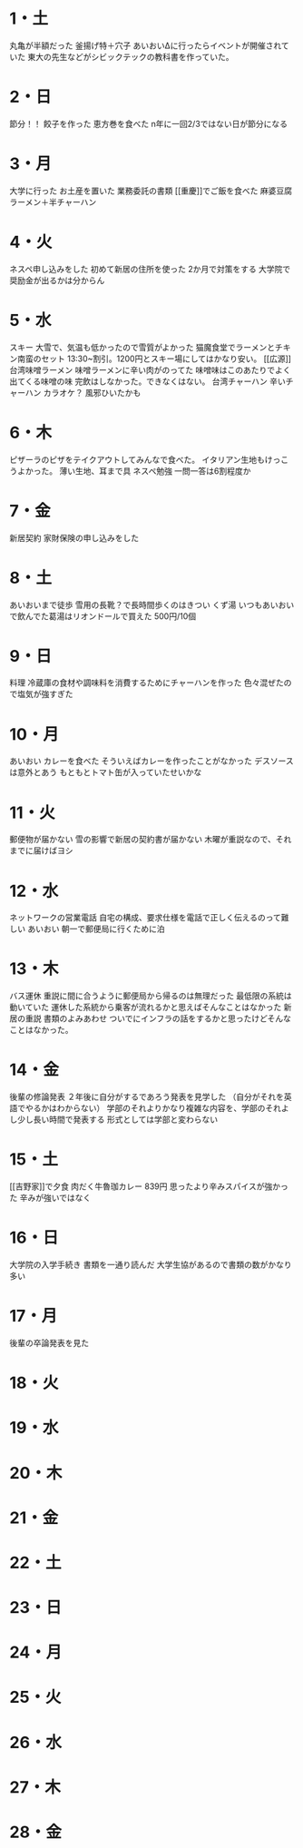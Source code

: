 # 1・土
丸亀が半額だった
	釜揚げ特＋穴子
あいおいΔに行ったらイベントが開催されていた
	東大の先生などがシビックテックの教科書を作っていた。
# 2・日
節分！！
	餃子を作った
	恵方巻を食べた
	n年に一回2/3ではない日が節分になる
# 3・月
大学に行った
	お土産を置いた
	業務委託の書類
[[重慶]]でご飯を食べた
	麻婆豆腐ラーメン＋半チャーハン
# 4・火
ネスペ申し込みをした
	初めて新居の住所を使った
	2か月で対策をする
	大学院で奨励金が出るかは分からん
# 5・水
スキー
	大雪で、気温も低かったので雪質がよかった
	猫魔食堂でラーメンとチキン南蛮のセット
		13:30~割引。1200円とスキー場にしてはかなり安い。
[[広源]]
	台湾味噌ラーメン
		味噌ラーメンに辛い肉がのってた
		味噌味はこのあたりでよく出てくる味噌の味
		完飲はしなかった。できなくはない。
	台湾チャーハン
		辛いチャーハン
カラオケ？
	風邪ひいたかも
# 6・木
ピザーラのピザをテイクアウトしてみんなで食べた。
	イタリアン生地もけっこうよかった。
		薄い生地、耳まで具
ネスペ勉強
	一問一答は6割程度か
# 7・金
新居契約
	家財保険の申し込みをした
# 8・土
あいおいまで徒歩
	雪用の長靴？で長時間歩くのはきつい
くず湯
	いつもあいおいで飲んでた葛湯はリオンドールで買えた
	500円/10個
# 9・日
料理
	冷蔵庫の食材や調味料を消費するためにチャーハンを作った
	色々混ぜたので塩気が強すぎた
# 10・月
あいおい
	カレーを食べた
	そういえばカレーを作ったことがなかった
	デスソースは意外とあう
		もともとトマト缶が入っていたせいかな
# 11・火
郵便物が届かない
	雪の影響で新居の契約書が届かない
	木曜が重説なので、それまでに届けばヨシ
# 12・水
ネットワークの営業電話
	自宅の構成、要求仕様を電話で正しく伝えるのって難しい
あいおい
	朝一で郵便局に行くために泊
# 13・木
バス運休
	重説に間に合うように郵便局から帰るのは無理だった
	最低限の系統は動いていた
	運休した系統から乗客が流れるかと思えばそんなことはなかった
新居の重説
	書類のよみあわせ
	ついでにインフラの話をするかと思ったけどそんなことはなかった。
# 14・金
後輩の修論発表
	２年後に自分がするであろう発表を見学した
	（自分がそれを英語でやるかはわからない）
	学部のそれよりかなり複雑な内容を、学部のそれよし少し長い時間で発表する
	形式としては学部と変わらない
# 15・土
[[吉野家]]で夕食
	肉だく牛魯珈カレー 839円
	思ったより辛みスパイスが強かった
	辛みが強いではなく
# 16・日
大学院の入学手続き
	書類を一通り読んだ
	大学生協があるので書類の数がかなり多い
# 17・月
後輩の卒論発表を見た
# 18・火
# 19・水
# 20・木
# 21・金
# 22・土
# 23・日
# 24・月
# 25・火
# 26・水
# 27・木
# 28・金